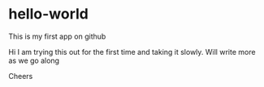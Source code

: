 hello-world
===========

This is my first app on github

Hi I am trying this out for the first time and taking it slowly. Will write more as we go along

Cheers

